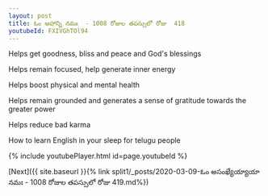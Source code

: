 ```yaml
---
layout: post
title: ఓం అహాన్ని నమః  - 1008 రోజుల తపస్సులో రోజు  418
youtubeId: FXIVGhTOl94
---
```

 
 
Helps get goodness, bliss and peace and God's blessings
 
Helps remain focused, help generate inner energy 
 
Helps boost physical and mental health 
 
Helps remain grounded and generates a sense of gratitude towards the greater power 
 
Helps reduce bad karma
 
How to learn English in your sleep for telugu people
 
 
 
 


{% include youtubePlayer.html id=page.youtubeId %}
 
[Next]({{ site.baseurl }}{% link split1/_posts/2020-03-09-ఓం అసంఖ్యేయ్యాయా నమః  - 1008 రోజుల తపస్సులో రోజు  419.md%})
 
